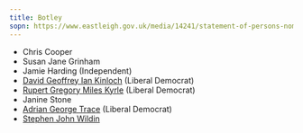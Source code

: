 ```yaml
---
title: Botley
sopn: https://www.eastleigh.gov.uk/media/14241/statement-of-persons-nominated-parish.pdf
---
```


- Chris Cooper
- Susan Jane Grinham
- Jamie Harding (Independent)
- [David Geoffrey Ian Kinloch](https://whocanivotefor.co.uk/person/75552/david-geoffrey-lan-kinloch) (Liberal Democrat)
- [Rupert Gregory Miles Kyrle](https://whocanivotefor.co.uk/person/16537/rupert-gregory-miles-kyrle) (Liberal Democrat)
- Janine Stone
- [Adrian George Trace](https://whocanivotefor.co.uk/person/36427/adrian-trace) (Liberal Democrat)
- [Stephen John Wildin](https://whocanivotefor.co.uk/person/38633/steve-wildin)
